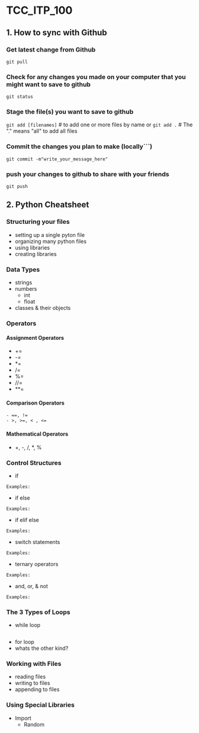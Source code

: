 # TCC_ITP_100

## 1. How to sync with Github
### Get latest change from Github
```git pull```


### Check for any changes you made on your computer that you might want to save to github
```git status```


### Stage the file(s) you want to save to github
```git add [filenames]```   # to add one or more files by name
    or
```git add .```       # The "." means "all" to add all files


### Commit the changes you plan to make (locally```)
```git commit -m"write_your_message_here"```


### push your changes to github to share with your friends
```git push```

## 2. Python Cheatsheet

### Structuring your files

- setting up a single pyton file
- organizing many python files
- using libraries
- creating libraries

### Data Types

- strings
- numbers
    - int
    - float
- classes & their objects

### Operators

#### Assignment Operators
- +=
- -=
- *=
- /=
- %=
- //=
- **=

#### Comparison Operators
```
- ==, !=
- >, >=, < , <=
```

#### Mathematical Operators
- +, -, /, *, %

### Control Structures
- if
```
Examples:
```
- if else
```
Examples:
```
- if elif else
```
Examples:
```
- switch statements
```
Examples:
```
- ternary operators
```
Examples:
```
- and, or, & not
```
Examples:
```

### The 3 Types of Loops
- while loop
```example 1:
```
- for loop
- whats the other kind?

### Working with Files
- reading files
- writing to files
- appending to files

### Using Special Libraries
- Import
  - Random